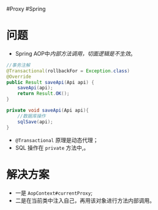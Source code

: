 #Proxy #Spring 

# 问题
- Spring AOP中*内部方法调用，切面逻辑是不生效*。

```java
//事务注解
@Transactional(rollbackFor = Exception.class)
@Override  
public Result saveApi(Api api) {  
    saveApi(api);    
    return Result.OK();  
}

private void saveApi(Api api){
    //数据库操作
	sqlSave(api);
}
```

- `@Transactional` 原理是动态代理； 
- SQL 操作在 `private` 方法中,。

# 解决方案
 - 一是 `AopContext#currentProxy`;
 - 二是在当前类中注入自己，再用该对象进行方法内部调用。